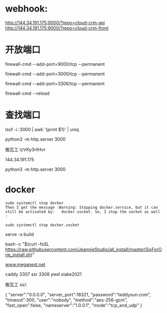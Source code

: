 
# webhook:


http://144.34.191.175:9000/?repo=cloud-crm-api
http://144.34.191.175:9000/?repo=cloud-crm-front

# 开放端口

firewall-cmd --add-port=9000/tcp --permanent

firewall-cmd --add-port=3000/tcp --permanent

firewall-cmd --add-port=3306/tcp --permanent

firewall-cmd --reload

# 查找端口

lsof -i :3000 | awk '{print $1}' | uniq

python3 -m http.server 3000
 
搬瓦工  IzVKy3rliHvr

144.34.191.175
 

python3 -m http.server 3000


# docker 
```
sudo systemctl stop docker
Then I get the message :Warning: Stopping docker.service, but it can still be activated by:   docker.socket. So, I stop the socket as well :

sudo systemctl stop docker.socket
```


 serve -s build
 
 
 bash -c "$(curl -fsSL https://raw.githubusercontent.com/JeannieStudio/all_install/master/SixForOne_install.sh)"


www.meganest.net

caddy 3307
ssr   3308
pwd xiake2021

搬瓦工 ss/: 

{
    "server":"0.0.0.0",
    "server_port":18321,
    "password":"teddysun.com",
    "timeout":300,
    "user":"nobody",
    "method":"aes-256-gcm",
    "fast_open":false,
    "nameserver":"1.0.0.1",
    "mode":"tcp_and_udp"
}